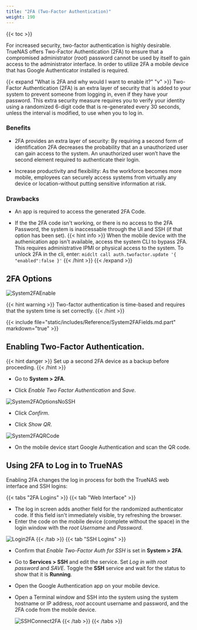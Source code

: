```yaml
---
title: "2FA (Two-Factor Authentication)"
weight: 190
---
```


{{< toc >}}

For increased security, two-factor authentication is highly desirable.
TrueNAS offers Two-Factor Authentication (2FA) to ensure that a compromised administrator (*root*) password cannot be used by itself to gain access to the administrator interface.
In order to utilize 2FA a mobile device that has Google Authenticator installed is required.

{{< expand "What is 2FA and why would I want to enable it?" "v" >}}
Two-Factor Authentication (2FA) is an extra layer of security that is added to your system to prevent someone from logging in, even if they have your password. This extra security measure requires you to verify your identity using a randomized 6-digit code that is re-generated every 30 seconds, unless the interval is modified, to use when you to log in.

### Benefits

* 2FA provides an extra layer of security: By requiring a second form of identification 2FA decreases the probability that an a unauthorized user can gain access to the system.
  An unauthorized user won’t have the second element required to authenticate their login.

* Increase productivity and flexibility: As the workforce becomes more mobile, employees can securely access systems from virtually any device or location-without putting sensitive information at risk.

### Drawbacks

* An app is required to access the generated 2FA Code.

* If the the 2FA code isn't working, or there is no access to the 2FA Password, the system is inaccessable through the UI and SSH (if that option has been set).
  {{< hint info >}}
  When the mobile device with the authenication app isn't available, access the system CLI to bypass 2FA. This requires administrative IPMI or physical access to the system.
  To unlock 2FA in the cli, enter:  `midclt call auth.twofactor.update '{ "enabled":false }'`
  {{< /hint >}}
{{< /expand >}}

## 2FA Options

![System2FAEnable](/images/CORE/12.0/System2FAEnable.png "Enabling 2FA")

{{< hint warning >}}
Two-factor authentication is time-based and requires that the system time is set correctly.
{{< /hint >}}

{{< include file="static/includes/Reference/System2FAFields.md.part" markdown="true" >}}

## Enabling Two-Factor Authentication.

{{< hint danger >}}
Set up a second 2FA device as a backup before proceeding.
{{< /hint >}}

* Go to **System > 2FA**.

* Click *Enable Two Factor Authentication* and *Save*.

![System2FAOptionsNoSSH](/images/CORE/12.0/System2FAOptionsNoSSH.png "2FA Options: No SSH")

* Click *Confirm*.

* Click *Show QR*.

![System2FAQRCode](/images/CORE/12.0/System2FAQRCode.png "2FA: QR Code")

* On the mobile device start Google Authentication and scan the QR code.

## Using 2FA to Log in to TrueNAS

Enabling 2FA changes the log in process for both the TrueNAS web interface and SSH logins:

{{< tabs "2FA Logins" >}}
{{< tab "Web Interface" >}}
* The log in screen adds another field for the randomized authenticator code. If this field isn't immediately visible, try refreshing the browser.
* Enter the code on the mobile device (complete without the space) in the login window with the *root* *Username* and *Password*.

![Login2FA](/images/CORE/12.0/Login2FA.png "2FA Login")
{{< /tab >}}
{{< tab "SSH Logins" >}}

* Confirm that *Enable Two-Factor Auth for SSH* is set in **System > 2FA**.
* Go to **Services > SSH** and edit the service.
  Set *Log in with root password* and *SAVE*.
  Toggle the **SSH** service and wait for the status to show that it is **Running**.
* Open the Google Authentication app on your mobile device.
* Open a Terminal window and SSH into the system using the system hostname or IP address, *root* account username and password, and the 2FA code from the mobile device.
  
  ![SSHConnect2FA](/images/CORE/SSHConnect2FA.png "SSH Connect 2FA")
{{< /tab >}}
{{< /tabs >}}
